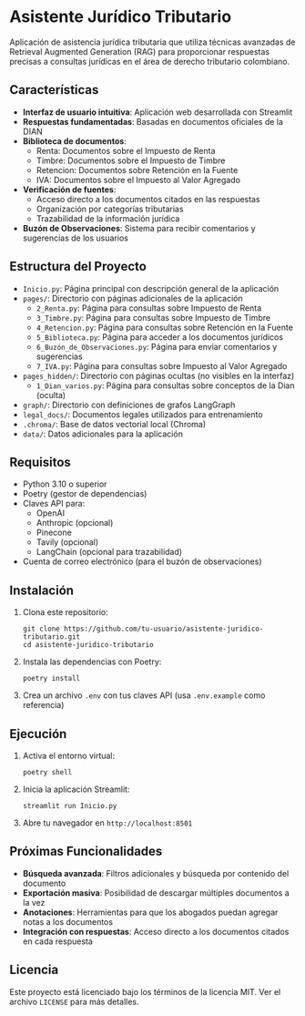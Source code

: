 # Asistente Jurídico Tributario

Aplicación de asistencia jurídica tributaria que utiliza técnicas avanzadas de Retrieval Augmented Generation (RAG) para proporcionar respuestas precisas a consultas jurídicas en el área de derecho tributario colombiano.

## Características

- **Interfaz de usuario intuitiva**: Aplicación web desarrollada con Streamlit
- **Respuestas fundamentadas**: Basadas en documentos oficiales de la DIAN
- **Biblioteca de documentos**: 
  - Renta: Documentos sobre el Impuesto de Renta
  - Timbre: Documentos sobre el Impuesto de Timbre
  - Retencion: Documentos sobre Retención en la Fuente
  - IVA: Documentos sobre el Impuesto al Valor Agregado
- **Verificación de fuentes**:
  - Acceso directo a los documentos citados en las respuestas
  - Organización por categorías tributarias
  - Trazabilidad de la información jurídica
- **Buzón de Observaciones**: Sistema para recibir comentarios y sugerencias de los usuarios

## Estructura del Proyecto

- `Inicio.py`: Página principal con descripción general de la aplicación
- `pages/`: Directorio con páginas adicionales de la aplicación
  - `2_Renta.py`: Página para consultas sobre Impuesto de Renta
  - `3_Timbre.py`: Página para consultas sobre Impuesto de Timbre
  - `4_Retencion.py`: Página para consultas sobre Retención en la Fuente
  - `5_Biblioteca.py`: Página para acceder a los documentos jurídicos
  - `6_Buzón_de_Observaciones.py`: Página para enviar comentarios y sugerencias
  - `7_IVA.py`: Página para consultas sobre Impuesto al Valor Agregado
- `pages_hidden/`: Directorio con páginas ocultas (no visibles en la interfaz)
  - `1_Dian_varios.py`: Página para consultas sobre conceptos de la Dian (oculta)
- `graph/`: Directorio con definiciones de grafos LangGraph
- `legal_docs/`: Documentos legales utilizados para entrenamiento
- `.chroma/`: Base de datos vectorial local (Chroma)
- `data/`: Datos adicionales para la aplicación

## Requisitos

- Python 3.10 o superior
- Poetry (gestor de dependencias)
- Claves API para:
  - OpenAI
  - Anthropic (opcional)
  - Pinecone
  - Tavily (opcional)
  - LangChain (opcional para trazabilidad)
- Cuenta de correo electrónico (para el buzón de observaciones)

## Instalación

1. Clona este repositorio:
   ```
   git clone https://github.com/tu-usuario/asistente-juridico-tributario.git
   cd asistente-juridico-tributario
   ```

2. Instala las dependencias con Poetry:
   ```
   poetry install
   ```

3. Crea un archivo `.env` con tus claves API (usa `.env.example` como referencia)

## Ejecución

1. Activa el entorno virtual:
   ```
   poetry shell
   ```

2. Inicia la aplicación Streamlit:
   ```
   streamlit run Inicio.py
   ```

3. Abre tu navegador en `http://localhost:8501`

## Próximas Funcionalidades

- **Búsqueda avanzada**: Filtros adicionales y búsqueda por contenido del documento
- **Exportación masiva**: Posibilidad de descargar múltiples documentos a la vez
- **Anotaciones**: Herramientas para que los abogados puedan agregar notas a los documentos
- **Integración con respuestas**: Acceso directo a los documentos citados en cada respuesta

## Licencia

Este proyecto está licenciado bajo los términos de la licencia MIT. Ver el archivo `LICENSE` para más detalles.